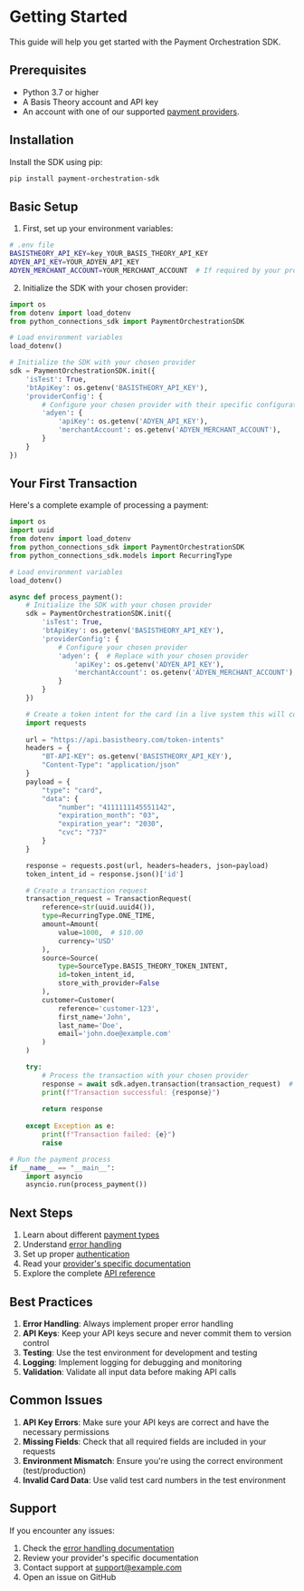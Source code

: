 # Getting Started

This guide will help you get started with the Payment Orchestration SDK.

## Prerequisites

- Python 3.7 or higher
- A Basis Theory account and API key
- An account with one of our supported [payment providers](./providers/index.md).

## Installation

Install the SDK using pip:

```bash
pip install payment-orchestration-sdk
```

## Basic Setup

1. First, set up your environment variables:

```bash
# .env file
BASISTHEORY_API_KEY=key_YOUR_BASIS_THEORY_API_KEY
ADYEN_API_KEY=YOUR_ADYEN_API_KEY
ADYEN_MERCHANT_ACCOUNT=YOUR_MERCHANT_ACCOUNT  # If required by your provider
```

2. Initialize the SDK with your chosen provider:

```python
import os
from dotenv import load_dotenv
from python_connections_sdk import PaymentOrchestrationSDK

# Load environment variables
load_dotenv()

# Initialize the SDK with your chosen provider
sdk = PaymentOrchestrationSDK.init({
    'isTest': True,
    'btApiKey': os.getenv('BASISTHEORY_API_KEY'),
    'providerConfig': {
        # Configure your chosen provider with their specific configuration
        'adyen': { 
            'apiKey': os.getenv('ADYEN_API_KEY'),
            'merchantAccount': os.getenv('ADYEN_MERCHANT_ACCOUNT'),
        }
    }
})
```

## Your First Transaction

Here's a complete example of processing a payment:

```python
import os
import uuid
from dotenv import load_dotenv
from python_connections_sdk import PaymentOrchestrationSDK
from python_connections_sdk.models import RecurringType

# Load environment variables
load_dotenv()

async def process_payment():
    # Initialize the SDK with your chosen provider
    sdk = PaymentOrchestrationSDK.init({
        'isTest': True,
        'btApiKey': os.getenv('BASISTHEORY_API_KEY'),
        'providerConfig': {
            # Configure your chosen provider
            'adyen': {  # Replace with your chosen provider
                'apiKey': os.getenv('ADYEN_API_KEY'),
                'merchantAccount': os.getenv('ADYEN_MERCHANT_ACCOUNT'),
            }
        }
    })

    # Create a token intent for the card (in a live system this will come from Basis Theory Elements in your frontend)
    import requests
    
    url = "https://api.basistheory.com/token-intents"
    headers = {
        "BT-API-KEY": os.getenv('BASISTHEORY_API_KEY'),
        "Content-Type": "application/json"
    }
    payload = {
        "type": "card",
        "data": {
            "number": "4111111145551142",
            "expiration_month": "03",
            "expiration_year": "2030",
            "cvc": "737"
        }
    }

    response = requests.post(url, headers=headers, json=payload)
    token_intent_id = response.json()['id']

    # Create a transaction request
    transaction_request = TransactionRequest(
        reference=str(uuid.uuid4()),
        type=RecurringType.ONE_TIME,
        amount=Amount(
            value=1000,  # $10.00
            currency='USD'
        ),
        source=Source(
            type=SourceType.BASIS_THEORY_TOKEN_INTENT,
            id=token_intent_id,
            store_with_provider=False
        ),
        customer=Customer(
            reference='customer-123',
            first_name='John',
            last_name='Doe',
            email='john.doe@example.com'
        )
    )

    try:
        # Process the transaction with your chosen provider
        response = await sdk.adyen.transaction(transaction_request)  # Use sdk.<provider>.transaction()
        print(f"Transaction successful: {response}")
        
        return response
        
    except Exception as e:
        print(f"Transaction failed: {e}")
        raise

# Run the payment process
if __name__ == "__main__":
    import asyncio
    asyncio.run(process_payment())
```

## Next Steps

1. Learn about different [payment types](./processing-payments.md)
2. Understand [error handling](./error-handling.md)
3. Set up proper [authentication](./authentication.md)
4. Read your [provider's specific documentation](./providers/index.md)
5. Explore the complete [API reference](./api-reference.md)

## Best Practices

1. **Error Handling**: Always implement proper error handling
2. **API Keys**: Keep your API keys secure and never commit them to version control
3. **Testing**: Use the test environment for development and testing
4. **Logging**: Implement logging for debugging and monitoring
5. **Validation**: Validate all input data before making API calls

## Common Issues

1. **API Key Errors**: Make sure your API keys are correct and have the necessary permissions
2. **Missing Fields**: Check that all required fields are included in your requests
3. **Environment Mismatch**: Ensure you're using the correct environment (test/production)
4. **Invalid Card Data**: Use valid test card numbers in the test environment

## Support

If you encounter any issues:

1. Check the [error handling documentation](./error-handling.md)
2. Review your provider's specific documentation
3. Contact support at [support@example.com](mailto:support@example.com)
4. Open an issue on GitHub 